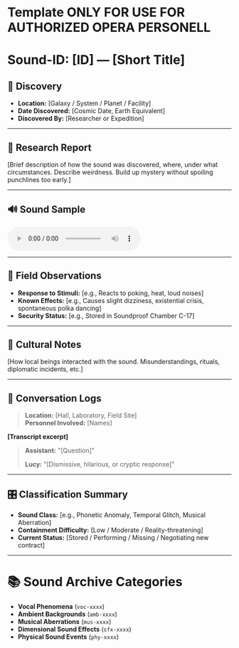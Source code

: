 # Template ONLY FOR USE FOR AUTHORIZED OPERA PERSONELL

# Sound-ID: [ID] — [Short Title]

## 📍 Discovery

- **Location:** [Galaxy / System / Planet / Facility]
- **Date Discovered:** [Cosmic Date, Earth Equivalent]
- **Discovered By:** [Researcher or Expedition]

---

## 📜 Research Report

[Brief description of how the sound was discovered, where, under what circumstances. Describe weirdness. Build up mystery without spoiling punchlines too early.]

---

## 🔊 Sound Sample

<audio controls>
  <source src="/assets/sounds/[filename].mp3" type="audio/mpeg">
  Your browser does not support the audio element.
</audio>

---

## 🧪 Field Observations

- **Response to Stimuli:** [e.g., Reacts to poking, heat, loud noises]
- **Known Effects:** [e.g., Causes slight dizziness, existential crisis, spontaneous polka dancing]
- **Security Status:** [e.g., Stored in Soundproof Chamber C-17]

---

## 📖 Cultural Notes

[How local beings interacted with the sound. Misunderstandings, rituals, diplomatic incidents, etc.]

---

## 📜 Conversation Logs

> **Location:** [Hall, Laboratory, Field Site]  
> **Personnel Involved:** [Names]

**[Transcript excerpt]**

> **Assistant:** "[Question]"
>
> **Lucy:** "[Dismissive, hilarious, or cryptic response]"

---

## 🎛 Classification Summary

- **Sound Class:** [e.g., Phonetic Anomaly, Temporal Glitch, Musical Aberration]
- **Containment Difficulty:** [Low / Moderate / Reality-threatening]
- **Current Status:** [Stored / Performing / Missing / Negotiating new contract]

---


# 📚 Sound Archive Categories

- **Vocal Phenomena** (`voc-xxxx`)
- **Ambient Backgrounds** (`amb-xxxx`)
- **Musical Aberrations** (`mus-xxxx`)
- **Dimensional Sound Effects** (`sfx-xxxx`)
- **Physical Sound Events** (`phy-xxxx`)
